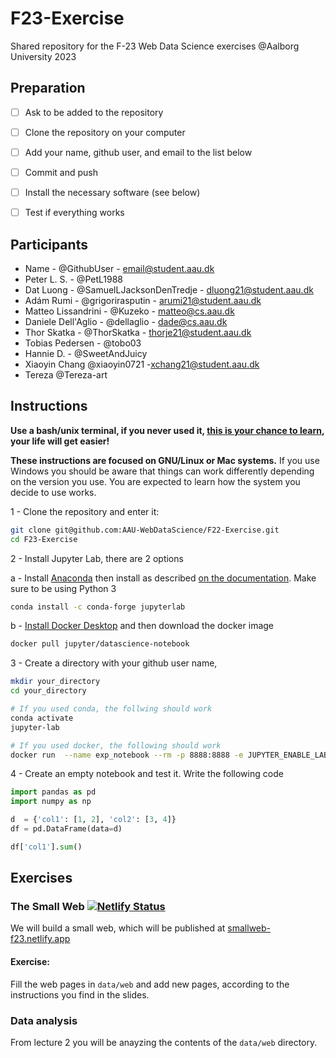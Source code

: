 # F23-Exercise

Shared repository for the F-23 Web Data Science exercises @Aalborg University 2023




## Preparation

- [ ] Ask to be added to the repository
- [ ] Clone the repository on your computer
- [ ] Add your name, github user, and email to the list below
- [ ] Commit and push
- [ ] Install the necessary software (see below)
- [ ] Test if everything works


## Participants


- Name - @GithubUser - <email@student.aau.dk>
- Peter L. S. - @PetL1988
- Dat Luong - @SamuelLJacksonDenTredje - <dluong21@student.aau.dk>
- Adám Rumi - @grigorirasputin - <arumi21@student.aau.dk>
- Matteo Lissandrini - @Kuzeko - <matteo@cs.aau.dk>
- Daniele Dell'Aglio - @dellaglio - <dade@cs.aau.dk>
- Thor Skatka - @ThorSkatka - <thorje21@student.aau.dk>
- Tobias Pedersen - @tobo03
- Hannie D. - @SweetAndJuicy
- Xiaoyin Chang  @xiaoyin0721  -<xchang21@student.aau.dk>
- Tereza @Tereza-art 



## Instructions


**Use a bash/unix terminal, if you never used it, [this is your chance to learn](https://fileadmin.cs.lth.se/cs/education/edaf05/terminal.pdf), your life will get easier!**

**These instructions are focused on GNU/Linux or Mac systems.** 
If you use Windows you should be aware that things can work differently depending on the version you use.
You are expected to learn how the system you decide to use works.


1 - Clone the repository and enter it:

 ```bash
 git clone git@github.com:AAU-WebDataScience/F22-Exercise.git
 cd F23-Exercise
 ```

2 - Install Jupyter Lab, there are 2 options

  a - Install [Anaconda](https://docs.conda.io/projects/conda/en/latest/user-guide/install/) then install as described [on the documentation](https://jupyterlab.readthedocs.io/en/stable/getting_started/installation.html). Make sure to be using Python 3

   ```bash
   conda install -c conda-forge jupyterlab
   ```

  b - [Install Docker Desktop](https://docs.docker.com/engine/install/#desktop) and then download the docker image

   ```bash
   docker pull jupyter/datascience-notebook
   ```

3 - Create a directory with your github user name, 

  ```bash
  mkdir your_directory
  cd your_directory

  # If you used conda, the follwing should work
  conda activate
  jupyter-lab

  # If you used docker, the following should work
  docker run  --name exp_notebook --rm -p 8888:8888 -e JUPYTER_ENABLE_LAB=yes -v "$PWD":/home/jovyan jupyter/datascience-notebook
  ```


4 - Create an empty notebook and test it. Write the following code

  ```python
  import pandas as pd
  import numpy as np

  d  = {'col1': [1, 2], 'col2': [3, 4]}
  df = pd.DataFrame(data=d)

  df['col1'].sum()
  ```



## Exercises


### The Small Web  [![Netlify Status](https://api.netlify.com/api/v1/badges/3678f789-19c3-4f08-9d36-c2ed4fdb1e0e/deploy-status)](https://app.netlify.com/sites/smallweb-f23/deploys)
We will build a small web, which will be published at [smallweb-f23.netlify.app](https://smallweb-f23.netlify.app/)

#### Exercise:
Fill the web pages in `data/web` and add new pages, according to the instructions you find in the slides.

### Data analysis
From lecture 2 you will be anayzing the contents of the `data/web`  directory.



